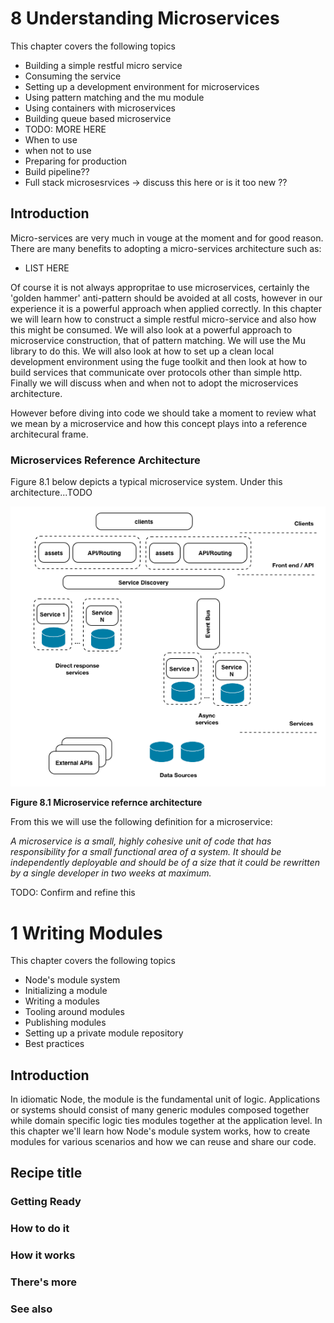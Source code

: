 # 8 Understanding Microservices

This chapter covers the following topics

* Building a simple restful micro service
* Consuming the service
* Setting up a development environment for microservices
* Using pattern matching and the mu module
* Using containers with microservices
* Building queue based microservice
* TODO: MORE HERE
* When to use 
* when not to use
* Preparing for production
* Build pipeline??
* Full stack microsesrvices -> discuss this here or is it too new ??


## Introduction

Micro-services are very much in vouge at the moment and for good reason. There are many benefits to adopting a micro-services architecture such as:

* LIST HERE

Of course it is not always appropritae to use microservices, certainly the 'golden hammer' anti-pattern should be avoided at all costs, however in our experience it is a powerful approach when applied correctly. In this chapter we will learn how to construct a simple restful micro-service and also how this might be consumed. We will also look at a powerful approach to microservice construction, that of pattern matching. We will use the Mu library to do this. We will also look at how to set up a clean local development environment using the fuge toolkit and then look at how to build services that communicate over protocols other than simple http. Finally we will discuss when and when not to adopt the microservices architecture.

However before diving into code we should take a moment to review what we mean by a microservice and how this concept plays into a reference architecural frame.

### Microservices Reference Architecture
Figure 8.1 below depicts a typical microservice system. Under this architecture...TODO

![image](./images/logical.png)

**Figure 8.1 Microservice refernce architecture**

From this we will use the following definition for a microservice:

*A microservice is a small, highly cohesive unit of code that has responsibility for a small functional area of a system. It should be independently deployable and should be of a size that it could be rewritten by a single developer in two weeks at maximum.*

TODO: Confirm and refine this


# 1 Writing Modules

This chapter covers the following topics

* Node's module system
* Initializing a module
* Writing a modules
* Tooling around modules
* Publishing modules
* Setting up a private module repository 
* Best practices

## Introduction

In idiomatic Node, the module is the fundamental unit of logic. Applications or systems should consist of many generic modules composed together while domain specific logic ties modules together at the application level. In this chapter we'll learn how Node's module system works, how to create modules for various scenarios and how we can reuse and share our code.






## Recipe title

### Getting Ready

### How to do it

### How it works

### There's more

### See also




